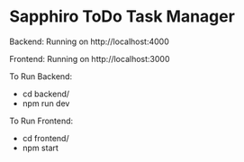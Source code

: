 # Sapphiro ToDo Task Manager

Backend: Running on http://localhost:4000

Frontend: Running on http://localhost:3000

To Run Backend:
- cd backend/
- npm run dev

To Run Frontend:
- cd frontend/
- npm start

  
